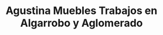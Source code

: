 ---
title: "Agustina Muebles Trabajos en Algarrobo y Aglomerado"
url: /pampa-de-los-guanacos/agustina-muebles-trabajos-en-algarrobo-y-aglomerado/
shop: muebles
---